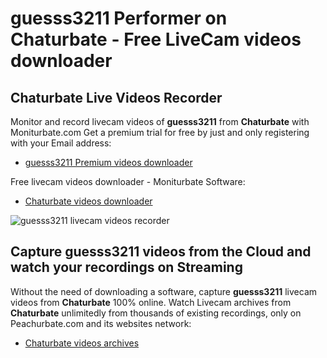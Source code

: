 # guesss3211 Performer on Chaturbate - Free LiveCam videos downloader

## Chaturbate Live Videos Recorder

Monitor and record livecam videos of **guesss3211** from **Chaturbate** with Moniturbate.com
Get a premium trial for free by just and only registering with your Email address:
* [guesss3211 Premium videos downloader](https://moniturbate.com/request-demo-licence-key.html)

Free livecam videos downloader - Moniturbate Software:
* [Chaturbate videos downloader](https://moniturbate.com/moniturbate-download-software.html)

![guesss3211 livecam videos recorder](https://peachurnet.com/templates/moniturbate-software.png)


## Capture guesss3211 videos from the Cloud and watch your recordings on Streaming

Without the need of downloading a software, capture **guesss3211** livecam videos from **Chaturbate** 100% online.
Watch Livecam archives from **Chaturbate** unlimitedly from thousands of existing recordings, only on Peachurbate.com and its websites network:
* [Chaturbate videos archives](https://peachurnet.com/)